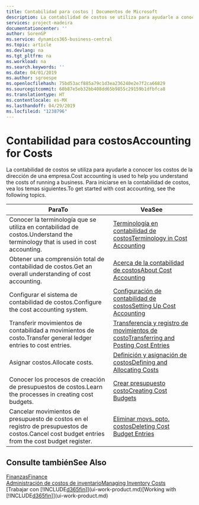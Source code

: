 ```yaml
---
title: Contabilidad para costos | Documentos de Microsoft
description: La contabilidad de costos se utiliza para ayudarle a conocer los costos de la dirección de una empresa. Para iniciarse en la contabilidad de costos, vea los temas siguientes.
services: project-madeira
documentationcenter: ''
author: SorenGP
ms.service: dynamics365-business-central
ms.topic: article
ms.devlang: na
ms.tgt_pltfrm: na
ms.workload: na
ms.search.keywords: ''
ms.date: 04/01/2019
ms.author: sgroespe
ms.openlocfilehash: 75bd53acf885a79c1d3ea236240e2e7f2ca66829
ms.sourcegitcommit: 60b87e5eb32bb408dd65b9855c29159b1dfbfca8
ms.translationtype: HT
ms.contentlocale: es-MX
ms.lasthandoff: 04/29/2019
ms.locfileid: "1238796"
---
```

# <a name="accounting-for-costs"></a><span data-ttu-id="2e736-104">Contabilidad para costos</span><span class="sxs-lookup"><span data-stu-id="2e736-104">Accounting for Costs</span></span>
<span data-ttu-id="2e736-105">La contabilidad de costos se utiliza para ayudarle a conocer los costos de la dirección de una empresa.</span><span class="sxs-lookup"><span data-stu-id="2e736-105">Cost accounting is used to help you understand the costs of running a business.</span></span> <span data-ttu-id="2e736-106">Para iniciarse en la contabilidad de costos, vea los temas siguientes.</span><span class="sxs-lookup"><span data-stu-id="2e736-106">To get started with cost accounting, see the following topics.</span></span>  

|<span data-ttu-id="2e736-107">Para</span><span class="sxs-lookup"><span data-stu-id="2e736-107">To</span></span>|<span data-ttu-id="2e736-108">Vea</span><span class="sxs-lookup"><span data-stu-id="2e736-108">See</span></span>|  
|--------|---------|  
|<span data-ttu-id="2e736-109">Conocer la terminología que se utiliza en contabilidad de costos.</span><span class="sxs-lookup"><span data-stu-id="2e736-109">Understand the terminology that is used in cost accounting.</span></span>|[<span data-ttu-id="2e736-110">Terminología en contabilidad de costos</span><span class="sxs-lookup"><span data-stu-id="2e736-110">Terminology in Cost Accounting</span></span>](finance-terminology-in-cost-accounting.md)|  
|<span data-ttu-id="2e736-111">Obtener una comprensión total de contabilidad de costos.</span><span class="sxs-lookup"><span data-stu-id="2e736-111">Get an overall understanding of cost accounting.</span></span>|[<span data-ttu-id="2e736-112">Acerca de la contabilidad de costos</span><span class="sxs-lookup"><span data-stu-id="2e736-112">About Cost Accounting</span></span>](finance-about-cost-accounting.md)|  
|<span data-ttu-id="2e736-113">Configurar el sistema de contabilidad de costos.</span><span class="sxs-lookup"><span data-stu-id="2e736-113">Configure the cost accounting system.</span></span>|[<span data-ttu-id="2e736-114">Configuración de contabilidad de costos</span><span class="sxs-lookup"><span data-stu-id="2e736-114">Setting Up Cost Accounting</span></span>](finance-set-up-cost-accounting.md)|  
|<span data-ttu-id="2e736-115">Transferir movimientos de contabilidad a movimientos de costo.</span><span class="sxs-lookup"><span data-stu-id="2e736-115">Transfer general ledger entries to cost entries.</span></span>|[<span data-ttu-id="2e736-116">Transferencia y registro de movimientos de costo</span><span class="sxs-lookup"><span data-stu-id="2e736-116">Transferring and Posting Cost Entries</span></span>](finance-transfer-and-post-cost-entries.md)|  
|<span data-ttu-id="2e736-117">Asignar costos.</span><span class="sxs-lookup"><span data-stu-id="2e736-117">Allocate costs.</span></span>|[<span data-ttu-id="2e736-118">Definición y asignación de costos</span><span class="sxs-lookup"><span data-stu-id="2e736-118">Defining and Allocating Costs</span></span>](finance-define-and-allocate-costs.md)|  
|<span data-ttu-id="2e736-119">Conocer los procesos de creación de presupuestos de costos.</span><span class="sxs-lookup"><span data-stu-id="2e736-119">Learn the processes in creating cost budgets.</span></span>|[<span data-ttu-id="2e736-120">Crear presupuesto costo</span><span class="sxs-lookup"><span data-stu-id="2e736-120">Creating Cost Budgets</span></span>](finance-create-cost-budgets.md)|
|<span data-ttu-id="2e736-121">Cancelar movimientos de presupuesto de costos en el registro de presupuestos de costos.</span><span class="sxs-lookup"><span data-stu-id="2e736-121">Cancel cost budget entries from the cost budget register.</span></span>|[<span data-ttu-id="2e736-122">Eliminar movs. ppto. costos</span><span class="sxs-lookup"><span data-stu-id="2e736-122">Deleting Cost Budget Entries</span></span>](finance-how-to-delete-cost-budget-entries.md)| 


## <a name="see-also"></a><span data-ttu-id="2e736-123">Consulte también</span><span class="sxs-lookup"><span data-stu-id="2e736-123">See Also</span></span>  
[<span data-ttu-id="2e736-124">Finanzas</span><span class="sxs-lookup"><span data-stu-id="2e736-124">Finance</span></span>](finance.md)  
[<span data-ttu-id="2e736-125">Administración de costos de inventario</span><span class="sxs-lookup"><span data-stu-id="2e736-125">Managing Inventory Costs</span></span>](finance-manage-inventory-costs.md)  
<span data-ttu-id="2e736-126">[Trabajar con [!INCLUDE[d365fin](includes/d365fin_md.md)]](ui-work-product.md)</span><span class="sxs-lookup"><span data-stu-id="2e736-126">[Working with [!INCLUDE[d365fin](includes/d365fin_md.md)]](ui-work-product.md)</span></span>
